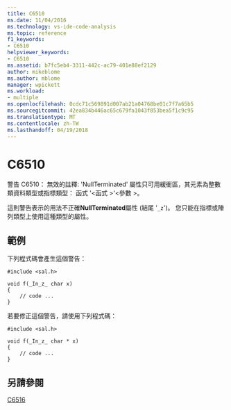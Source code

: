 ```yaml
---
title: C6510
ms.date: 11/04/2016
ms.technology: vs-ide-code-analysis
ms.topic: reference
f1_keywords:
- C6510
helpviewer_keywords:
- C6510
ms.assetid: b7fc5eb4-3311-442c-ac79-401e88ef2129
author: mikeblome
ms.author: mblome
manager: wpickett
ms.workload:
- multiple
ms.openlocfilehash: 0cdc71c569891d007ab21a04768be01c7f7a65b5
ms.sourcegitcommit: 42ea834b446ac65c679fa1043f853bea5f1c9c95
ms.translationtype: MT
ms.contentlocale: zh-TW
ms.lasthandoff: 04/19/2018
---
```

# <a name="c6510"></a>C6510
警告 C6510： 無效的註釋: 'NullTerminated' 屬性只可用緩衝區，其元素為整數類資料類型或指標類型： 函式 '\<函式 >'\<參數 >。

 這則警告表示的用法不正確**NullTerminated**屬性 (結尾 '`_z`')。 您只能在指標或陣列類型上使用這種類型的屬性。

## <a name="example"></a>範例
 下列程式碼會產生這個警告：

```
#include <sal.h>

void f(_In_z_ char x)
{
    // code ...
}
```

 若要修正這個警告，請使用下列程式碼：

```
#include <sal.h>

void f(_In_z_ char * x)
{
    // code ...
}
```

## <a name="see-also"></a>另請參閱
 [C6516](../code-quality/c6516.md)